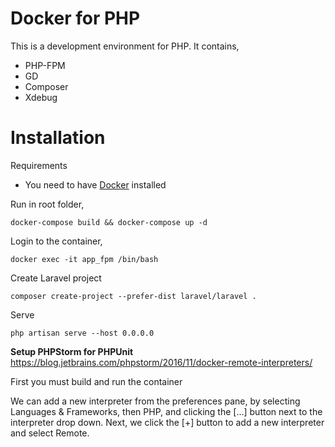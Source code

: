 # Docker for PHP

This is a development environment for PHP.
It contains,
- PHP-FPM
- GD
- Composer
- Xdebug

# Installation
Requirements
- You need to have [Docker](https://docs.docker.com/engine/installation/) installed

Run in root folder,
~~~~
docker-compose build && docker-compose up -d
~~~~

Login to the container,
~~~~
docker exec -it app_fpm /bin/bash
~~~~

Create Laravel project
~~~~
composer create-project --prefer-dist laravel/laravel .
~~~~

Serve
~~~~
php artisan serve --host 0.0.0.0
~~~~

**Setup PHPStorm for PHPUnit**
<https://blog.jetbrains.com/phpstorm/2016/11/docker-remote-interpreters/>

First you must build and run the container

We can add a new interpreter from the preferences pane, by selecting Languages & Frameworks, then PHP, and clicking the […] button next to the interpreter drop down. Next, we click the [+] button to add a new interpreter and select Remote.
